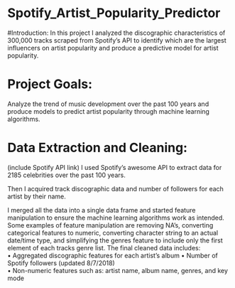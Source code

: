 # Spotify_Artist_Popularity_Predictor
#Introduction: 
In this project I analyzed the discographic characteristics of 300,000 tracks scraped from Spotify’s  API to identify which are the largest influencers on artist popularity and produce a predictive model for artist popularity. 

# Project Goals: 
Analyze the trend of music development over the past 100 years and produce models to predict artist popularity through machine learning algorithms. 

# Data Extraction and Cleaning: 
(include Spotify API link)
I used Spotify’s awesome API to extract data for 2185 celebrities over the past 100 years. 

Then I acquired track discographic data and number of followers for each artist by their name. 

I merged all the data into a single data frame and started feature manipulation to ensure the machine learning algorithms work as intended. Some examples of feature manipulation are removing NA’s, converting categorical features to numeric, converting character string to an actual date/time type, and simplifying the genres feature to include only the first element of each tracks genre list. 
The final cleaned data includes:    
    • Aggregated discographic features for each artist’s album 
    • Number of Spotify followers (updated 8/7/2018)                                          
    • Non-numeric features such as: artist name, album name, genres, and key mode                                

